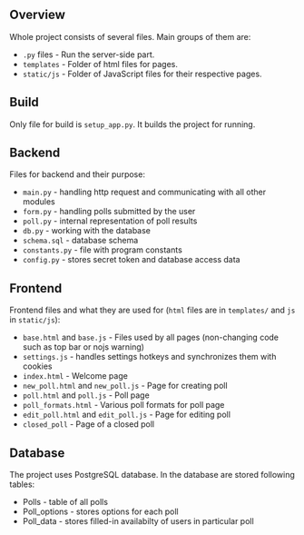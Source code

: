 ## Overview
Whole project consists of several files. Main groups of them are:
 - `.py` files - Run the server-side part.
 - `templates` - Folder of html files for pages.
 - `static/js` - Folder of JavaScript files for their respective pages.

## Build
Only file for build is `setup_app.py`.
It builds the project for running.

## Backend
Files for backend and their purpose:
 - `main.py` - handling http request and communicating with all other modules
 - `form.py` - handling polls submitted by the user
 - `poll.py` - internal representation of poll results
 - `db.py` - working with the database
 - `schema.sql` - database schema
 - `constants.py` - file with program constants
 - `config.py` - stores secret token and database access data

## Frontend
Frontend files and what they are used for (`html` files are in `templates/` and `js`
in `static/js`):
 - `base.html` and `base.js` - Files used by all pages (non-changing code such as top bar or nojs warning)
 - `settings.js` - handles settings hotkeys
 and synchronizes them with cookies
 - `index.html` - Welcome page
 - `new_poll.html` and `new_poll.js` - Page for creating poll
 - `poll.html` and `poll.js` - Poll page
 - `poll_formats.html` - Various poll formats for poll page
 - `edit_poll.html` and `edit_poll.js` - Page for editing poll
 - `closed_poll` - Page of a closed poll 

## Database
The project uses PostgreSQL database. In the
database are stored following tables:
 - Polls - table of all polls
 - Poll_options - stores options for each poll
 - Poll_data - stores filled-in availabilty of
 users in particular poll

